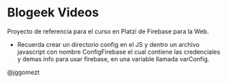 # Blogeek Videos
Proyecto de referencia para el curso en Platzi de Firebase para la Web. 
- Recuerda crear un directorio config en el JS y dentro un archivo javascript con nombre ConfigFirebase el cual contiene las credenciales y demas info para usar firebase, en una variable llamada varConfig.

@jggomezt
